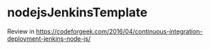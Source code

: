 # nodejsJenkinsTemplate

Review in https://codeforgeek.com/2016/04/continuous-integration-deployment-jenkins-node-js/
